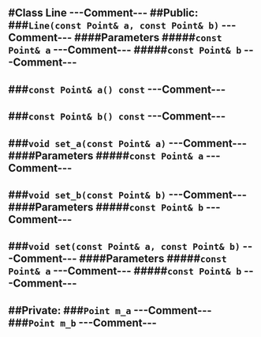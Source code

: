 #Class Line
---Comment---
##Public:
###```Line(const Point& a, const Point& b)```
---Comment---
####Parameters
#####```const Point& a```
---Comment---
#####```const Point& b```
---Comment---
--
###```const Point& a() const```
---Comment---
--
###```const Point& b() const```
---Comment---
--
###```void set_a(const Point& a)```
---Comment---
####Parameters
#####```const Point& a```
---Comment---
--
###```void set_b(const Point& b)```
---Comment---
####Parameters
#####```const Point& b```
---Comment---
--
###```void set(const Point& a, const Point& b)```
---Comment---
####Parameters
#####```const Point& a```
---Comment---
#####```const Point& b```
---Comment---
--
##Private:
###```Point m_a```
---Comment---
###```Point m_b```
---Comment---
--
